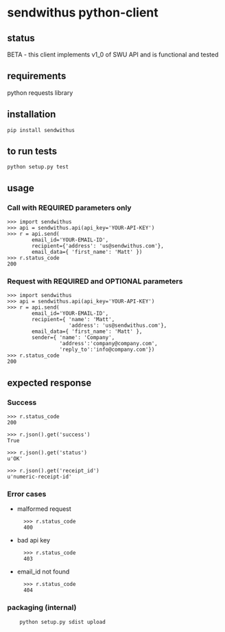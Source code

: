 sendwithus python-client
========================

## status
BETA - this client implements v1_0 of SWU API and is functional and tested

## requirements
python requests library

## installation
	pip install sendwithus

## to run tests
	python setup.py test 

## usage

### Call with REQUIRED parameters only
	>>> import sendwithus
	>>> api = sendwithus.api(api_key='YOUR-API-KEY')
	>>> r = api.send(
	        email_id='YOUR-EMAIL-ID',
	        recipient={'address': 'us@sendwithus.com'},
	        email_data={ 'first_name': 'Matt' })
	>>> r.status_code
	200

### Request with REQUIRED and OPTIONAL parameters
	>>> import sendwithus
	>>> api = sendwithus.api(api_key='YOUR-API-KEY')
	>>> r = api.send(
			email_id='YOUR-EMAIL-ID',
			recipient={ 'name': 'Matt',
						'address': 'us@sendwithus.com'},
			email_data={ 'first_name': 'Matt' },
			sender={ 'name': 'Company',
					 'address':'company@company.com',
					 'reply_to':'info@company.com'})
	>>> r.status_code
	200

## expected response

### Success
	>>> r.status_code
	200

	>>> r.json().get('success')
	True

	>>> r.json().get('status')
	u'OK'

	>>> r.json().get('receipt_id')
	u'numeric-receipt-id'

### Error cases
* malformed request
	
		>>> r.status_code
		400

* bad api key

		>>> r.status_code    
	    403

* email_id not found

	    >>> r.status_code
	    404

### packaging (internal)
        python setup.py sdist upload

